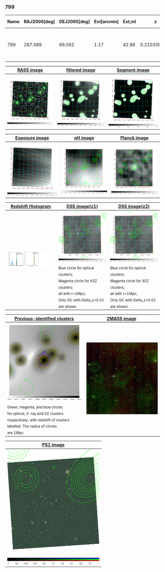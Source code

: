 <div STYLE="page-break-after: always;"></div>

### 799

|Name|RAJ2000[deg]|DEJ2000[deg] |Ext[arcmin]| Ext,ml | z | z_src| C|GC(XSZ,Delta_z<0.01)| GC(OPT,Delta_z<0.01)|GC| R_sig[arcmin] | R500[arcmin] | R500[Mpc]| CRsig[c/s] | CR500[c/s] |L500[1E44 erg/s]|F500[1E-12 erg/s/cm^2]| M500[1E14 Msun]|Tx[keV]|Cnt_sig|Beta|Rc[arcmin]|Comment|Alias|
|---|---|---|---|---|---|------|---|--------|---------|----------|---|---|---|---|---|---|---|---|---|---|---|---|---|---|
|799| 287.089| 69.062| 1.17| 42.98| 0.2103(0.000)| z_xsz| B| MCXC, PSZ2, Tar, XCS| A, W| A, MCXC, PSZ2, Tar, W, XCS| 24.206| 5.261| 1.083| 0.138(0.027)| 0.123(0.024)| 2.916(0.340)| 2.268(0.264)| 4.46(0.25)| 5.76(0.20)| 360.6| 0.580(-0.032+0.041)| 1.615(-0.333+0.381)| -| k056|

|[RASS image](../image/799/799_img.pdf)|[filtered image](../image/799/799_fil.pdf)|[Segment image](../image/799/799_seg.pdf)|
|-------------------|--------------------|-------------------|
| <img src="../image/799/799_img.png" width="300">  | <img src="../image/799/799_fil.png" width="300">   | <img src="../image/799/799_seg.png" width="300">  |

|[Exposure image](../image/799/799_mex.pdf)| [nH image](../image/799/799_nh.pdf)| [Planck image](../image/799/799_p.pdf)|
|-------------------|--------------------|-------------------|
|<img src="../image/799/799_mex.png" width="300">   | <img src="../image/799/799_nh.png" width="300">    | <img src="../image/799/799_p.png" width="300"> |

|[Redshift Histogram](../image/799/799_zg.pdf) | [DSS image(z1)](../image/799/799_dss_z1.pdf)      |  [DSS image(z2)](../image/799/799_dss_z2.pdf)    |
|-------------------|--------------------|-------------------|
|<img src="../image/799/799_zg.png" width="300"> |<img src="../image/799/799_dss_z1.png" width="300"> <sub><br>Blue circle for optical clusters; <br>Magenta circle for XSZ clusters; <br>all with r=1Mpc; <br>Only GC with Delta_z<0.01 are shown. </sub>| <img src="../image/799/799_dss_z2.png" width="300"><sub><br>Blue circle for optical clusters; <br>Magenta circle for XSZ clusters; <br>all with r=1Mpc; <br>Only GC with Delta_z<0.01 are shown. </sub> |

|[Previous-identified clusters](../image/799/799_gc.pdf) | [2MASS image](../image/799/799_2mass.pdf)      |
|-------------------|-------------------|
|<img src=../image/799/799_gc.png width="300"> <br><sub>Green, magenta, and blue circles <br>for optical, X-ray and SZ clusters <br>respectively, with redshift of clusters <br>labelled. The radius of circles <br>are 1Mpc.</sub>|<img src="../image/799/799_2mass.png" width="300">  |

|[PS1 image](../image/799/799_ps1.pdf)            |
|-------------------|
| <img src="../image/799/799_ps1.png" width="300">  |

